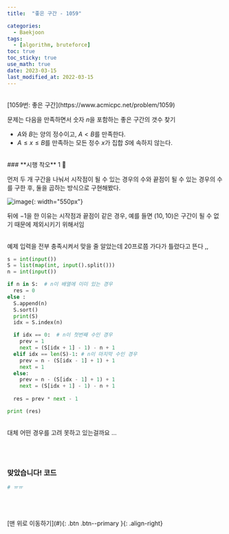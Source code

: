 ```yaml
---
title:  "좋은 구간 - 1059" 

categories:
  - Baekjoon
tags:
  - [algorithm, bruteforce]
toc: true
toc_sticky: true
use_math: true
date: 2023-03-15 
last_modified_at: 2022-03-15
---
```


<br/>
[1059번: 좋은 구간](https://www.acmicpc.net/problem/1059)

문제는 다음을 만족하면서 숫자 $n$을 포함하는 좋은 구간의 갯수 찾기 

- $A$와 $B$는 양의 정수이고, $A < B$를 만족한다.
- $A ≤ x ≤ B$를 만족하는 모든 정수 $x$가 집합 $S$에 속하지 않는다.  


<br/>  
### **시행 착오** 1 🥲

먼저 두 개 구간을 나눠서 시작점이 될 수 있는 경우의 수와 끝점이 될 수 있는 경우의 수를 구한 후, 둘을 곱하는 방식으로 구현해봤다.  

![image](https://user-images.githubusercontent.com/86834982/225840729-8f7fb1c1-765e-47d8-8579-21351c685695.jpg){: width="550px"} 

뒤에 $-1$을 한 이유는 시작점과 끝점이 같은 경우, 예를 들면 $(10, 10)$은 구간이 될 수 없기 때문에 제외시키기 위해서임  

<br/> 
예제 입력을 전부 충족시켜서 맞을 줄 알았는데 20프로쯤 가다가 틀렸다고 뜬다 ,,  

```python
s = int(input())
S = list(map(int, input().split()))
n = int(input())

if n in S:  # n이 배열에 이미 있는 경우
  res = 0
else :
  S.append(n)
  S.sort()
  print(S)
  idx = S.index(n)

  if idx == 0:  # n이 첫번째 수인 경우
    prev = 1
    next = (S[idx + 1] - 1) - n + 1
  elif idx == len(S)-1: # n이 마지막 수인 경우
    prev = n - (S[idx - 1] + 1) + 1
    next = 1
  else:
    prev = n - (S[idx - 1] + 1) + 1
    next = (S[idx + 1] - 1) - n + 1
  
  res = prev * next - 1

print (res)
```
<br/> 
대체 어떤 경우를 고려 못하고 있는걸까요 …


<br/> <br/>  
### 맞았습니다! 코드

```python
# ㅠㅠ
```



<br/>    
<br/><br/>
[맨 위로 이동하기](#){: .btn .btn--primary }{: .align-right}
